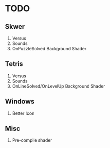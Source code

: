 # TODO

## Skwer

1. Versus
2. Sounds
3. OnPuzzleSolved Background Shader

## Tetris

1. Versus
2. Sounds
3. OnLineSolved/OnLevelUp Background Shader

## Windows

1. Better Icon

## Misc

1. Pre-compile shader
